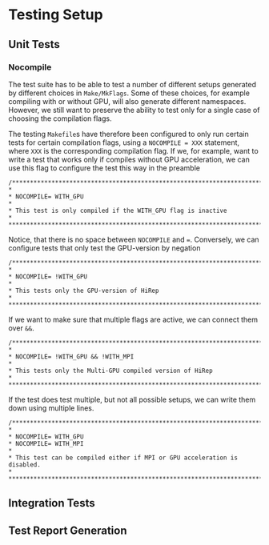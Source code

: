 # Testing Setup

## Unit Tests

### Nocompile

The test suite has to be able to test a number of different setups generated by different choices in `Make/MkFlags`. Some of these choices, for example compiling with or without GPU, will also generate different namespaces. However, we still want to preserve the ability to test only for a single case of choosing the compilation flags.

The testing `Makefile`s have therefore been configured to only run certain tests for certain compilation flags, using a `NOCOMPILE = XXX` statement, where `XXX` is the corresponding compilation flag. If we, for example, want to write a test that works only if compiles without GPU acceleration, we can use this flag to configure the test this way in the preamble

```
/*******************************************************************************
*
* NOCOMPILE= WITH_GPU
*
* This test is only compiled if the WITH_GPU flag is inactive
*
*******************************************************************************/
```

Notice, that there is no space between `NOCOMPILE` and `=`. Conversely, we can configure tests that only test the GPU-version by negation

```
/*******************************************************************************
*
* NOCOMPILE= !WITH_GPU
*
* This tests only the GPU-version of HiRep
*
*******************************************************************************/
```

If we want to make sure that multiple flags are active, we can connect them over `&&`.

```
/*******************************************************************************
*
* NOCOMPILE= !WITH_GPU && !WITH_MPI
*
* This tests only the Multi-GPU compiled version of HiRep
*
*******************************************************************************/
```

If the test does test multiple, but not all possible setups, we can write them down using multiple lines.

```
/*******************************************************************************
*
* NOCOMPILE= WITH_GPU
* NOCOMPILE= WITH_MPI
*
* This test can be compiled either if MPI or GPU acceleration is disabled.
*
*******************************************************************************/
```

## Integration Tests

## Test Report Generation